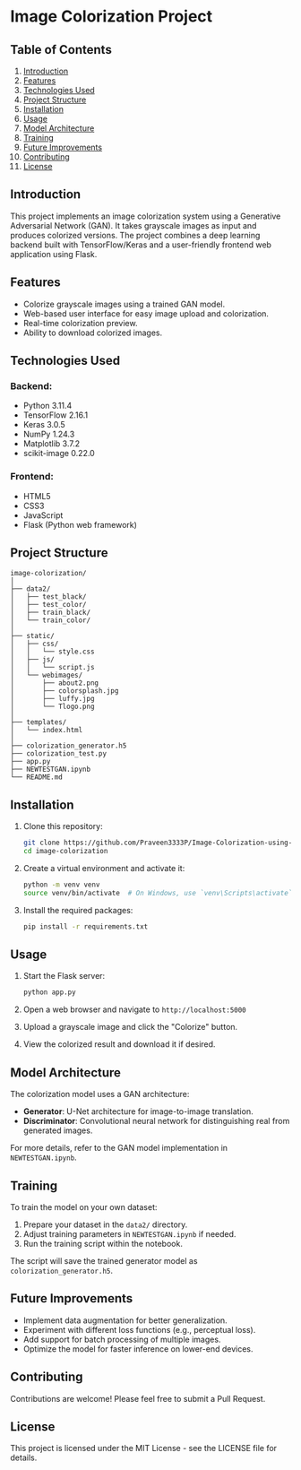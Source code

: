 # Image Colorization Project

## Table of Contents
1. [Introduction](#introduction)
2. [Features](#features)
3. [Technologies Used](#technologies-used)
4. [Project Structure](#project-structure)
5. [Installation](#installation)
6. [Usage](#usage)
7. [Model Architecture](#model-architecture)
8. [Training](#training)
9. [Future Improvements](#future-improvements)
10. [Contributing](#contributing)
11. [License](#license)

## Introduction
This project implements an image colorization system using a Generative Adversarial Network (GAN). It takes grayscale images as input and produces colorized versions. The project combines a deep learning backend built with TensorFlow/Keras and a user-friendly frontend web application using Flask.

## Features
- Colorize grayscale images using a trained GAN model.
- Web-based user interface for easy image upload and colorization.
- Real-time colorization preview.
- Ability to download colorized images.

## Technologies Used
### Backend:
- Python 3.11.4
- TensorFlow 2.16.1
- Keras 3.0.5
- NumPy 1.24.3
- Matplotlib 3.7.2
- scikit-image 0.22.0

### Frontend:
- HTML5
- CSS3
- JavaScript
- Flask (Python web framework)

## Project Structure
```
image-colorization/
│
├── data2/
│   ├── test_black/
│   ├── test_color/
│   ├── train_black/
│   └── train_color/
│
├── static/
│   ├── css/
│   │   └── style.css
│   ├── js/
│   │   └── script.js
│   └── webimages/
│       ├── about2.png
│       ├── colorsplash.jpg
│       ├── luffy.jpg
│       └── Tlogo.png
│
├── templates/
│   └── index.html
│
├── colorization_generator.h5
├── colorization_test.py
├── app.py
├── NEWTESTGAN.ipynb
└── README.md
```

## Installation
1. Clone this repository:
   ```bash
   git clone https://github.com/Praveen3333P/Image-Colorization-using-GANS.git
   cd image-colorization
   ```

2. Create a virtual environment and activate it:
   ```bash
   python -m venv venv
   source venv/bin/activate  # On Windows, use `venv\Scripts\activate`
   ```

3. Install the required packages:
   ```bash
   pip install -r requirements.txt
   ```

## Usage
1. Start the Flask server:
   ```bash
   python app.py
   ```

2. Open a web browser and navigate to `http://localhost:5000`

3. Upload a grayscale image and click the "Colorize" button.

4. View the colorized result and download it if desired.

## Model Architecture
The colorization model uses a GAN architecture:

- **Generator**: U-Net architecture for image-to-image translation.
- **Discriminator**: Convolutional neural network for distinguishing real from generated images.

For more details, refer to the GAN model implementation in `NEWTESTGAN.ipynb`.

## Training
To train the model on your own dataset:

1. Prepare your dataset in the `data2/` directory.
2. Adjust training parameters in `NEWTESTGAN.ipynb` if needed.
3. Run the training script within the notebook.

The script will save the trained generator model as `colorization_generator.h5`.

## Future Improvements
- Implement data augmentation for better generalization.
- Experiment with different loss functions (e.g., perceptual loss).
- Add support for batch processing of multiple images.
- Optimize the model for faster inference on lower-end devices.

## Contributing
Contributions are welcome! Please feel free to submit a Pull Request.

## License
This project is licensed under the MIT License - see the LICENSE file for details.
